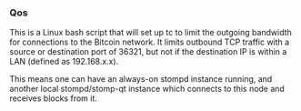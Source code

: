 ### Qos ###

This is a Linux bash script that will set up tc to limit the outgoing bandwidth for connections to the Bitcoin network. It limits outbound TCP traffic with a source or destination port of 36321, but not if the destination IP is within a LAN (defined as 192.168.x.x).

This means one can have an always-on stompd instance running, and another local stompd/stomp-qt instance which connects to this node and receives blocks from it.
